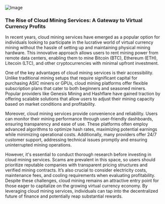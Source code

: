 
![Image](https://github.com/user-attachments/assets/31692037-0104-4703-abd1-696b6a7dd41b)
### The Rise of Cloud Mining Services: A Gateway to Virtual Currency Profits

In recent years, cloud mining services have emerged as a popular option for individuals looking to participate in the lucrative world of virtual currency mining without the hassle of setting up and maintaining physical mining hardware. This innovative approach allows users to rent mining power from remote data centers, enabling them to mine Bitcoin (BTC), Ethereum (ETH), Litecoin (LTC), and other cryptocurrencies with minimal upfront investment.

One of the key advantages of cloud mining services is their accessibility. Unlike traditional mining setups that require significant capital for purchasing ASIC miners or GPUs, cloud mining platforms offer flexible subscription plans that cater to both beginners and seasoned miners. Popular providers like Genesis Mining and Hashflare have gained traction by offering scalable solutions that allow users to adjust their mining capacity based on market conditions and profitability.

Moreover, cloud mining services provide convenience and reliability. Users can monitor their mining performance through user-friendly dashboards, ensuring transparency and ease of use. These platforms often employ advanced algorithms to optimize hash rates, maximizing potential earnings while minimizing operational costs. Additionally, many providers offer 24/7 customer support, addressing technical issues promptly and ensuring uninterrupted mining operations.

However, it's essential to conduct thorough research before investing in cloud mining services. Scams are prevalent in this space, so users should prioritize reputable companies with transparent pricing structures and verified mining contracts. It’s also crucial to consider electricity costs, maintenance fees, and cooling requirements when evaluating profitability. Despite these challenges, cloud mining remains an attractive entry point for those eager to capitalize on the growing virtual currency economy. By leveraging cloud mining services, individuals can tap into the decentralized future of finance and potentially reap substantial rewards.